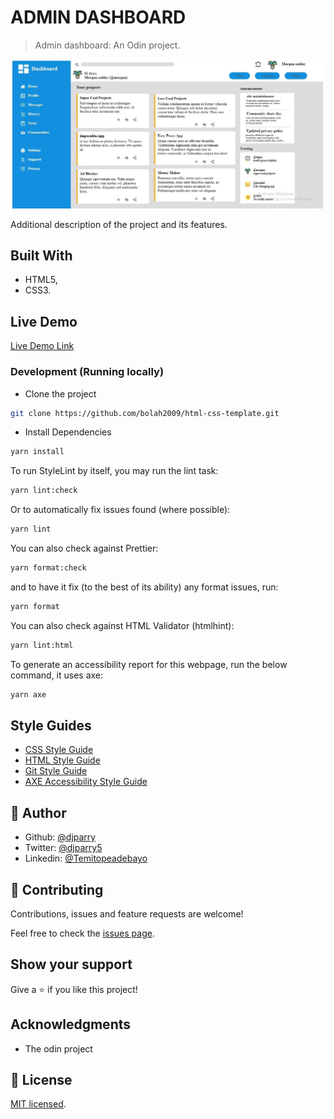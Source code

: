 # ADMIN DASHBOARD

> Admin dashboard: An Odin project.

![screenshot](./app_screenshot.png)

Additional description of the project and its features.

## Built With

- HTML5,
- CSS3.

## Live Demo

[Live Demo Link](https://odin-admin-dash-board.netlify.app/)

### Development (Running locally)

- Clone the project

```bash
git clone https://github.com/bolah2009/html-css-template.git

```

- Install Dependencies

```bash
yarn install
```

To run StyleLint by itself, you may run the lint task:

```bash
yarn lint:check
```

Or to automatically fix issues found (where possible):

```bash
yarn lint
```

You can also check against Prettier:

```bash
yarn format:check
```

and to have it fix (to the best of its ability) any format issues, run:

```bash
yarn format
```

You can also check against HTML Validator (htmlhint):

```bash
yarn lint:html
```

To generate an accessibility report for this webpage, run the below command, it uses axe:

```bash
yarn axe
```

## Style Guides

- [CSS Style Guide](http://udacity.github.io/frontend-nanodegree-styleguide/css.html)
- [HTML Style Guide](http://udacity.github.io/frontend-nanodegree-styleguide/index.html)
- [Git Style Guide](https://udacity.github.io/git-styleguide/)
- [AXE Accessibility Style Guide](https://dequeuniversity.com/rules/axe/html/4.7)

## 👤 Author

- Github: [@djparry](https://github.com/Djparry)
- Twitter: [@djparry5](https://x.com/djparry5?s=21&t=SAjBtwWx2bAOljIcqN9pTw)
- Linkedin: [@Temitopeadebayo](https://www.linkedin.com/in/temitope-adebayo-927792178?utm_source=share&utm_campaign=share_via&utm_content=profile&utm_medium=ios_app)

## 🤝 Contributing

Contributions, issues and feature requests are welcome!

Feel free to check the [issues page](../../issues).

## Show your support

Give a ⭐️ if you like this project!

## Acknowledgments

- The odin project

## 📝 License

[MIT licensed](./LICENSE).
